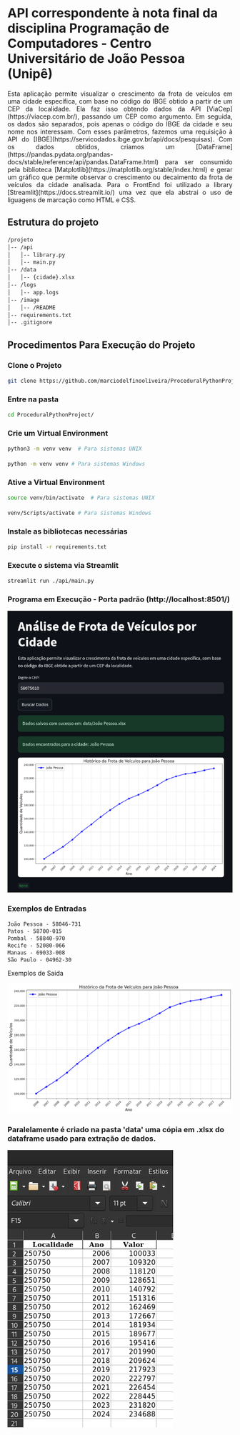 # API correspondente à nota final da disciplina Programação de Computadores - Centro Universitário de João Pessoa (Unipê)

<p align="justify">
Esta aplicação permite visualizar o crescimento da frota de veículos em uma cidade específica, com base no código do IBGE obtido a partir de um CEP da localidade. 
Ela faz isso obtendo dados da API [ViaCep](https://viacep.com.br/), passando um CEP como argumento. Em seguida, os dados são separados, pois apenas o código do IBGE da cidade e seu nome nos interessam. 
Com esses parâmetros, fazemos uma requisição à API do [IBGE](https://servicodados.ibge.gov.br/api/docs/pesquisas). Com os dados obtidos, criamos um [DataFrame](https://pandas.pydata.org/pandas-docs/stable/reference/api/pandas.DataFrame.html) para ser consumido pela biblioteca [Matplotlib](https://matplotlib.org/stable/index.html) e gerar um gráfico que permite observar o crescimento ou decaimento da frota de veículos da cidade analisada. Para o FrontEnd foi utilizado a library [Streamlit](https://docs.streamlit.io/) uma vez que ela abstrai o uso de liguagens de marcação como HTML e CSS.
</p>

## Estrutura do projeto

```bash
/projeto
│-- /api
│   │-- library.py
│   │-- main.py
│-- /data
│   │-- {cidade}.xlsx
│-- /logs
│   │-- app.logs
│-- /image
│   │-- /README
│-- requirements.txt
│-- .gitignore
```

## Procedimentos Para Execução do Projeto

### Clone o Projeto

```bash
git clone https://github.com/marciodelfinooliveira/ProceduralPythonProject.git
```

### Entre na pasta

```bash
cd ProceduralPythonProject/
```

### Crie um Virtual Environment

```bash
python3 -m venv venv  # Para sistemas UNIX

python -m venv venv # Para sistemas Windows
```

### Ative a Virtual Environment

```bash
source venv/bin/activate  # Para sistemas UNIX

venv/Scripts/activate # Para sistemas Windows
```

### Instale as bibliotecas necessárias

```bash
pip install -r requirements.txt
```

### Execute o sistema via Streamlit

```bash
streamlit run ./api/main.py
```

### Programa em Execução - Porta padrão (http://localhost:8501/)

![1742053728514](image/README/1742053728514.png)

### Exemplos de Entradas

```
João Pessoa - 58046-731
Patos - 58700-015
Pombal - 58840-970
Recife - 52080-066
Manaus - 69033-008
São Paulo - 04962-30
```

Exemplos de Saida

![1742053265883](image/README/1742053265883.png)

### Paralelamente é criado na pasta 'data' uma cópia em .xlsx do dataframe usado para extração de dados.

![1748820368737](image/README/1748820368737.png)
